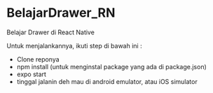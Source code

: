 # BelajarDrawer_RN
Belajar Drawer di React Native

Untuk menjalankannya, ikuti step di bawah ini : 
- Clone reponya
- npm install (untuk menginstal package yang ada di package.json)
- expo start
- tinggal jalanin deh mau di android emulator, atau iOS simulator
